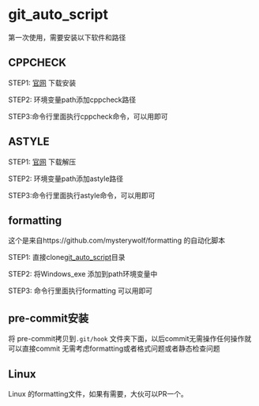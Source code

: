 # git_auto_script

第一次使用，需要安装以下软件和路径

## CPPCHECK

 STEP1: [官网](http://cppcheck.net/) 下载安装

STEP2: 环境变量path添加cppcheck路径

STEP3:命令行里面执行cppcheck命令，可以用即可



## ASTYLE

STEP1: [官网](https://sourceforge.net/projects/astyle/) 下载解压

STEP2: 环境变量path添加astyle路径

STEP3:命令行里面执行astyle命令，可以用即可



## formatting

这个是来自https://github.com/mysterywolf/formatting 的自动化脚本

STEP1: 直接clone[git_auto_script](https://github.com/supperthomas/git_auto_script.git)目录

STEP2: 将Windows_exe 添加到path环境变量中

STEP3: 命令行里面执行formatting 可以用即可





## pre-commit安装

将 pre-commit拷贝到`.git/hook` 文件夹下面，以后commit无需操作任何操作就可以直接commit 无需考虑formatting或者格式问题或者静态检查问题



## Linux

Linux 的formatting文件，如果有需要，大伙可以PR一个。